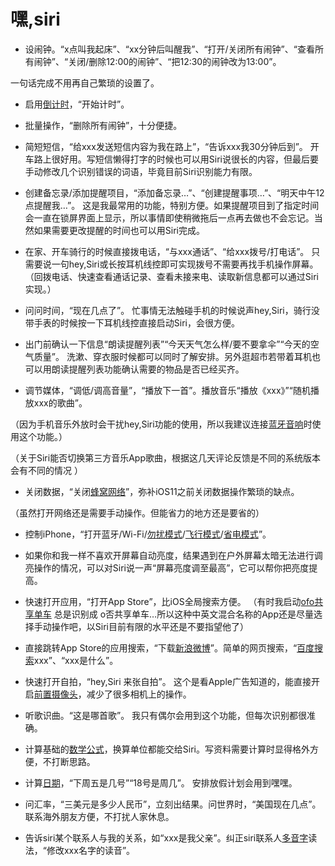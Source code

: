 # 嘿,siri

- 设闹钟。“x点叫我起床”、“xx分钟后叫醒我”、“打开/关闭所有闹钟”、“查看所有闹钟”、“关闭/删除12:00的闹钟”、“把12:30的闹钟改为13:00”。

一句话完成不用再自己繁琐的设置了。

- 启用[倒计时](https://www.zhihu.com/search?q=%E5%80%92%E8%AE%A1%E6%97%B6&search_source=Entity&hybrid_search_source=Entity&hybrid_search_extra=%7B%22sourceType%22%3A%22answer%22%2C%22sourceId%22%3A237045334%7D)，“开始计时”。

- 批量操作，“删除所有闹钟”，十分便捷。

- 简短短信，“给xxx发送短信内容为我在路上”，“告诉xxx我30分钟后到”。
  开车路上很好用。写短信懒得打字的时候也可以用Siri说很长的内容，但最后要手动修改几个识别错误的词语，毕竟目前Siri识别能力有限。

- 创建备忘录/添加提醒项目，“添加备忘录…”、“创建提醒事项…”、“明天中午12点提醒我…”。
  这是我最常用的功能，特别方便。如果提醒项目到了指定时间会一直在锁屏界面上显示，所以事情即使稍微拖后一点再去做也不会忘记。当然如果需要更改提醒的时间也可以用Siri完成。

- 在家、开车骑行的时候直接拨电话，“与xxx通话”、“给xxx拨号/打电话”。
  只需要说一句hey,Siri或长按耳机线控即可实现拨号不需要再找手机操作屏幕。（回拨电话、快速查看通话记录、查看未接来电、读取新信息都可以通过Siri实现。）

- 问问时间，“现在几点了”。
  忙事情无法触碰手机的时候说声hey,Siri，骑行没带手表的时候按一下耳机线控直接启动Siri，会很方便。

- 出门前确认一下信息“朗读提醒列表”“今天天气怎么样/要不要拿伞”“今天的空气质量”。
  洗漱、穿衣服时候都可以同时了解安排。另外逛超市若带着耳机也可以用朗读提醒列表功能确认需要的物品是否已经买齐。

- 调节媒体，“调低/调高音量”，“播放下一首”。播放音乐“播放《xxx》”“随机播放xxx的歌曲”。

（因为手机音乐外放时会干扰hey,Siri功能的使用，所以我建议连接[蓝牙音响](https://www.zhihu.com/search?q=%E8%93%9D%E7%89%99%E9%9F%B3%E5%93%8D&search_source=Entity&hybrid_search_source=Entity&hybrid_search_extra=%7B%22sourceType%22%3A%22answer%22%2C%22sourceId%22%3A237045334%7D)时使用这个功能。）

（关于Siri能否切换第三方音乐App歌曲，根据这几天评论反馈是不同的系统版本会有不同的情况   ）

- 关闭数据，“关闭[蜂窝网络](https://www.zhihu.com/search?q=%E8%9C%82%E7%AA%9D%E7%BD%91%E7%BB%9C&search_source=Entity&hybrid_search_source=Entity&hybrid_search_extra=%7B%22sourceType%22%3A%22answer%22%2C%22sourceId%22%3A237045334%7D)”，弥补iOS11之前关闭数据操作繁琐的缺点。

（虽然打开网络还是需要手动操作。但能省力的地方还是要省的）

- 控制iPhone，“打开蓝牙/Wi-Fi/[勿扰模式](https://www.zhihu.com/search?q=%E5%8B%BF%E6%89%B0%E6%A8%A1%E5%BC%8F&search_source=Entity&hybrid_search_source=Entity&hybrid_search_extra=%7B%22sourceType%22%3A%22answer%22%2C%22sourceId%22%3A237045334%7D)/[飞行模式](https://www.zhihu.com/search?q=%E9%A3%9E%E8%A1%8C%E6%A8%A1%E5%BC%8F&search_source=Entity&hybrid_search_source=Entity&hybrid_search_extra=%7B%22sourceType%22%3A%22answer%22%2C%22sourceId%22%3A237045334%7D)/[省电模式](https://www.zhihu.com/search?q=%E7%9C%81%E7%94%B5%E6%A8%A1%E5%BC%8F&search_source=Entity&hybrid_search_source=Entity&hybrid_search_extra=%7B%22sourceType%22%3A%22answer%22%2C%22sourceId%22%3A237045334%7D)”。

- 如果你和我一样不喜欢开屏幕自动亮度，结果遇到在户外屏幕太暗无法进行调亮操作的情况，可以对Siri说一声“屏幕亮度调至最高”，它可以帮你把亮度提高。

- 快速打开应用，“打开App Store”，比iOS全局搜索方便。
  （有时我启动[ofo共享单车](https://www.zhihu.com/search?q=ofo%E5%85%B1%E4%BA%AB%E5%8D%95%E8%BD%A6&search_source=Entity&hybrid_search_source=Entity&hybrid_search_extra=%7B%22sourceType%22%3A%22answer%22%2C%22sourceId%22%3A237045334%7D) 总是识别成 o否共享单车…所以这种中英文混合名称的App还是尽量选择手动操作吧，以Siri目前有限的水平还是不要指望他了）

- 直接跳转App Store的应用搜索，“下载[新浪微博](https://www.zhihu.com/search?q=%E6%96%B0%E6%B5%AA%E5%BE%AE%E5%8D%9A&search_source=Entity&hybrid_search_source=Entity&hybrid_search_extra=%7B%22sourceType%22%3A%22answer%22%2C%22sourceId%22%3A237045334%7D)”。简单的网页搜索，“[百度搜索](https://www.zhihu.com/search?q=%E7%99%BE%E5%BA%A6%E6%90%9C%E7%B4%A2&search_source=Entity&hybrid_search_source=Entity&hybrid_search_extra=%7B%22sourceType%22%3A%22answer%22%2C%22sourceId%22%3A237045334%7D)xxx”、“xxx是什么”。

- 快速打开自拍，“hey,Siri 来张自拍”。
  这个是看Apple广告知道的，能直接开启[前置摄像头](https://www.zhihu.com/search?q=%E5%89%8D%E7%BD%AE%E6%91%84%E5%83%8F%E5%A4%B4&search_source=Entity&hybrid_search_source=Entity&hybrid_search_extra=%7B%22sourceType%22%3A%22answer%22%2C%22sourceId%22%3A237045334%7D)，减少了很多相机上的操作。

- 听歌识曲。“这是哪首歌”。
  我只有偶尔会用到这个功能，但每次识别都很准确。

- 计算基础的[数学公式](https://www.zhihu.com/search?q=%E6%95%B0%E5%AD%A6%E5%85%AC%E5%BC%8F&search_source=Entity&hybrid_search_source=Entity&hybrid_search_extra=%7B%22sourceType%22%3A%22answer%22%2C%22sourceId%22%3A237045334%7D)，换算单位都能交给Siri。写资料需要计算时显得格外方便，不打断思路。

- 计算[日期](https://www.zhihu.com/search?q=%E6%97%A5%E6%9C%9F&search_source=Entity&hybrid_search_source=Entity&hybrid_search_extra=%7B%22sourceType%22%3A%22answer%22%2C%22sourceId%22%3A237045334%7D)，“下周五是几号”“18号是周几”。
  安排放假计划会用到嘿嘿。

- 问汇率，“三美元是多少人民币”，立刻出结果。问世界时，“美国现在几点”。
  联系海外朋友方便，不打扰人家休息。

- 告诉siri某个联系人与我的关系，如“xxx是我父亲”。纠正siri联系人[多音字](https://www.zhihu.com/search?q=%E5%A4%9A%E9%9F%B3%E5%AD%97&search_source=Entity&hybrid_search_source=Entity&hybrid_search_extra=%7B%22sourceType%22%3A%22answer%22%2C%22sourceId%22%3A237045334%7D)读法，“修改xxx名字的读音”。
